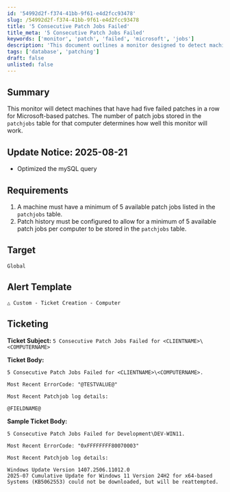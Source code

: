 ```yaml
---
id: '54992d2f-f374-41bb-9f61-e4d2fcc93478'
slug: /54992d2f-f374-41bb-9f61-e4d2fcc93478
title: '5 Consecutive Patch Jobs Failed'
title_meta: '5 Consecutive Patch Jobs Failed'
keywords: ['monitor', 'patch', 'failed', 'microsoft', 'jobs']
description: 'This document outlines a monitor designed to detect machines that have experienced five consecutive failed patches for Microsoft-based updates. It details the requirements for effective monitoring, including the necessity of having a minimum number of available patch jobs stored in the patchjobs table.'
tags: ['database', 'patching']
draft: false
unlisted: false
---
```


## Summary

This monitor will detect machines that have had five failed patches in a row for Microsoft-based patches. The number of patch jobs stored in the `patchjobs` table for that computer determines how well this monitor will work.

## Update Notice: 2025-08-21

- Optimized the mySQL query

## Requirements

1. A machine must have a minimum of 5 available patch jobs listed in the `patchjobs` table.
2. Patch history must be configured to allow for a minimum of 5 available patch jobs per computer to be stored in the `patchjobs` table.

## Target

`Global`

## Alert Template

`△ Custom - Ticket Creation - Computer`

## Ticketing

**Ticket Subject:** `5 Consecutive Patch Jobs Failed for <CLIENTNAME>\<COMPUTERNAME>`

**Ticket Body:** 

```PlainText
5 Consecutive Patch Jobs Failed for <CLIENTNAME>\<COMPUTERNAME>. 

Most Recent ErrorCode: "@TESTVALUE@"

Most Recent Patchjob log details: 

@FIELDNAME@
```

**Sample Ticket Body:**

```PlainText
5 Consecutive Patch Jobs Failed for Development\DEV-WIN11. 

Most Recent ErrorCode: "0xFFFFFFFF80070003"

Most Recent Patchjob log details: 

Windows Update Version 1407.2506.11012.0
2025-07 Cumulative Update for Windows 11 Version 24H2 for x64-based Systems (KB5062553) could not be downloaded, but will be reattempted.
```

